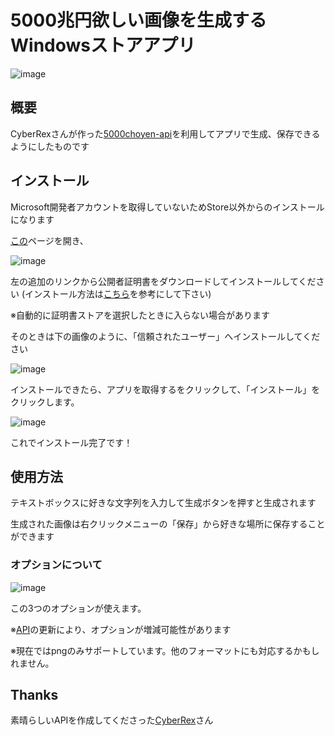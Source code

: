 # 5000兆円欲しい画像を生成するWindowsストアアプリ

![image](https://user-images.githubusercontent.com/48819514/112841521-8a739400-90db-11eb-91c5-157c8214b0e8.png)

## 概要

CyberRexさんが作った[5000choyen-api](https://github.com/CyberRex0/5000choyen-api)を利用してアプリで生成、保存できるようにしたものです

## インストール

Microsoft開発者アカウントを取得していないためStore以外からのインストールになります

[この](https://cdn.nerrog.net/5000choyen/)ページを開き、

![image](https://user-images.githubusercontent.com/48819514/112844652-ec81c880-90de-11eb-8668-62a18cf59605.png)

左の追加のリンクから公開者証明書をダウンロードしてインストールしてください
(インストール方法は[こちら](https://garafu.blogspot.com/2014/04/blog-post.html#wzd)を参考にして下さい)

※自動的に証明書ストアを選択したときに入らない場合があります

そのときは下の画像のように、「信頼されたユーザー」へインストールしてください

![image](https://user-images.githubusercontent.com/48819514/112845647-0ec81600-90e0-11eb-90f7-078ec3c528be.png)


インストールできたら、アプリを取得するをクリックして、「インストール」をクリックします。

![image](https://user-images.githubusercontent.com/48819514/112845550-edffc080-90df-11eb-89c6-f9e02b24bb30.png)

これでインストール完了です！

## 使用方法

テキストボックスに好きな文字列を入力して生成ボタンを押すと生成されます

生成された画像は右クリックメニューの「保存」から好きな場所に保存することができます

### オプションについて

![image](https://user-images.githubusercontent.com/48819514/112843133-3a95cc80-90dd-11eb-84e3-ac67f836fbe0.png)

この3つのオプションが使えます。

※[API](https://github.com/CyberRex0/5000choyen-api#parameters)の更新により、オプションが増減可能性があります

※現在ではpngのみサポートしています。他のフォーマットにも対応するかもしれません。

## Thanks

素晴らしいAPIを作成してくださった[CyberRex](https://github.com/CyberRex0)さん
